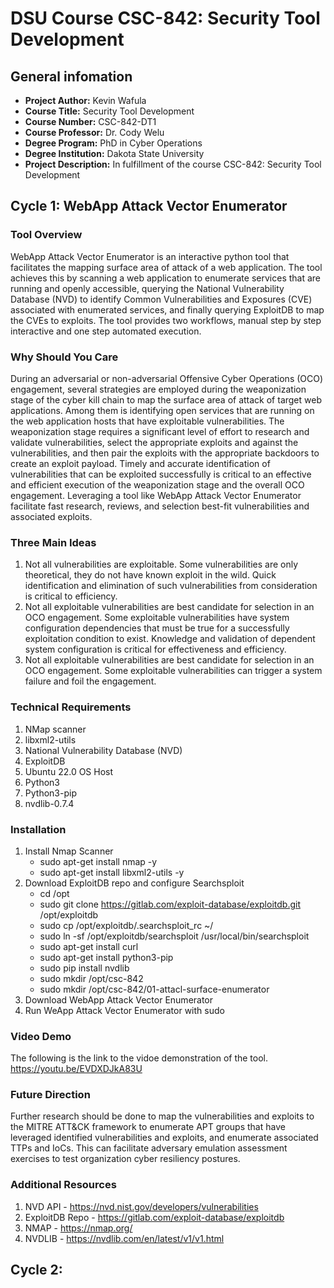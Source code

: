 # DSU Course CSC-842: Security Tool Development

## General infomation
- **Project Author:**  Kevin Wafula
- **Course Title:** Security Tool Development
- **Course Number:** CSC-842-DT1
- **Course Professor:** Dr. Cody Welu
- **Degree Program:** PhD in Cyber Operations
- **Degree Institution:** Dakota State University  
- **Project Description:** In fulfillment of the course CSC-842: Security Tool Development

## Cycle 1:  WebApp Attack Vector Enumerator
### Tool Overview
WebApp Attack Vector Enumerator is an interactive python tool that facilitates the mapping surface area of attack of a web application. The tool achieves this by scanning a web application to enumerate services that are running and openly accessible, querying the National Vulnerability Database (NVD) to identify Common Vulnerabilities and Exposures (CVE) associated with enumerated services, and finally querying ExploitDB to map the CVEs to exploits. The tool provides two workflows, manual step by step interactive and one step automated execution.

### Why Should You Care
During an adversarial or non-adversarial Offensive Cyber Operations (OCO) engagement, several strategies are employed during the weaponization stage of the cyber kill chain to map the surface area of attack of target web applications. Among them is identifying open services that are running on the web application hosts that have exploitable vulnerabilities. The weaponization stage requires a significant level of effort to research and validate vulnerabilities, select the appropriate exploits and against the vulnerabilities, and then pair the exploits with the appropriate backdoors to create an exploit payload. Timely and accurate identification of vulnerabilities that can be exploited successfully is critical to an effective and efficient execution of the weaponization stage and the overall OCO engagement. Leveraging a tool like WebApp Attack Vector Enumerator facilitate fast research, reviews, and selection best-fit vulnerabilities and associated exploits.

### Three Main Ideas
1. Not all vulnerabilities are exploitable. Some vulnerabilities are only theoretical, they do not have known exploit in the wild. Quick identification and elimination of such vulnerabilities from consideration is critical to efficiency.
2. Not all exploitable vulnerabilities are best candidate for selection in an OCO engagement. Some exploitable vulnerabilities have system configuration dependencies that must be true for a successfully exploitation condition to exist. Knowledge and validation of dependent system configuration is critical for effectiveness and efficiency.
3. Not all exploitable vulnerabilities are best candidate for selection in an OCO engagement. Some exploitable vulnerabilities can trigger a system failure and foil the engagement.

### Technical Requirements
 1. NMap scanner
 2. libxml2-utils
 3. National Vulnerability Database (NVD)
 4. ExploitDB 
 6. Ubuntu 22.0 OS Host
 7. Python3
 8. Python3-pip
 9. nvdlib-0.7.4
 
### Installation
1. Install Nmap Scanner
   - sudo apt-get install nmap -y
   - sudo apt-get install libxml2-utils -y
3. Download ExploitDB repo and configure Searchsploit
   - cd /opt
   - sudo git clone https://gitlab.com/exploit-database/exploitdb.git /opt/exploitdb
   - sudo cp /opt/exploitdb/.searchsploit_rc ~/
   - sudo ln -sf /opt/exploitdb/searchsploit /usr/local/bin/searchsploit
   - sudo apt-get install curl
   - sudo apt-get install python3-pip
   - sudo pip install nvdlib
   - sudo mkdir /opt/csc-842
   - sudo mkdir /opt/csc-842/01-attacl-surface-enumerator
5. Download WebApp Attack Vector Enumerator
6. Run WeApp Attack Vector Enumerator with sudo

### Video Demo
The following is the link to the vidoe demonstration of the tool.
https://youtu.be/EVDXDJkA83U

### Future Direction
Further research should be done to map the vulnerabilities and exploits to the MITRE ATT&amp;CK framework to enumerate APT groups that have leveraged identified vulnerabilities and exploits, and enumerate associated TTPs and IoCs. This can facilitate adversary emulation assessment exercises to test organization cyber resiliency postures.

### Additional Resources
1. NVD API - https://nvd.nist.gov/developers/vulnerabilities
2. ExploitDB Repo - https://gitlab.com/exploit-database/exploitdb
3. NMAP - https://nmap.org/
4. NVDLIB - https://nvdlib.com/en/latest/v1/v1.html

## Cycle 2:
